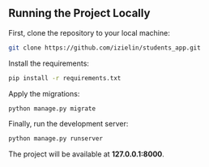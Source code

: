 ## Running the Project Locally

First, clone the repository to your local machine:

```bash
git clone https://github.com/izielin/students_app.git
```

Install the requirements:

```bash
pip install -r requirements.txt
```

Apply the migrations:

```bash
python manage.py migrate
```

Finally, run the development server:

```bash
python manage.py runserver
```

The project will be available at **127.0.0.1:8000**.

